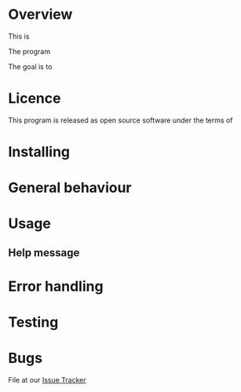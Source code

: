 # Overview 

This is  

The program 

The goal is to 

# Licence

This program is released as open source software under the terms of 

# Installing


# General behaviour

# Usage 


## Help message



# Error handling

# Testing


# Bugs

File at our [Issue Tracker](https://github.com/cwl_explorer/issues)
